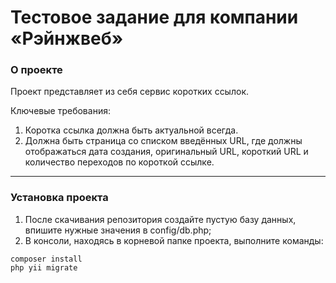 # Тестовое задание для компании «Рэйнжвеб»

### О проекте
Проект представляет из себя сервис коротких ссылок.

Ключевые требования:
1. Коротка ссылка должна быть актуальной всегда.
2. Должна быть страница со списком введённых URL, где должны отображаться дата создания, 
оригинальный URL, короткий URL и количество переходов по короткой ссылке.

---

### Установка проекта

1. После скачивания репозитория создайте пустую базу данных, впишите нужные значения в config/db.php;
2. В консоли, находясь в корневой папке проекта, выполните команды:
```
composer install
php yii migrate
```
